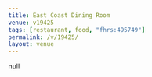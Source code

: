 ```yaml
---
title: East Coast Dining Room
venue: v19425
tags: [restaurant, food, "fhrs:495749"]
permalink: /v/19425/
layout: venue
---
```

null